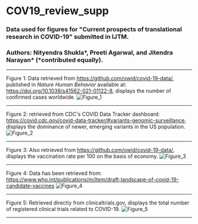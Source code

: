 # COV19_review_supp
### Data used for figures for "Current prospects of translational research in COVID-19" submitted in IJTM.
### Authors: Nityendra Shukla*, Preeti Agarwal, and Jitendra Narayan* (*contributed equally).

<hr>

Figure 1: Data retrieved from https://github.com/owid/covid-19-data/, published in *Nature Human Behavior* available at: https://doi.org/10.1038/s41562-021-01122-8, displays the number of confirmed cases worldwide.
![Figure_1](https://user-images.githubusercontent.com/85573898/218058407-d8b5ee93-31ff-48be-a89d-f8399757eb94.png)

<hr>

Figure 2: retrieved from CDC's COVID Data Tracker dashboard: https://covid.cdc.gov/covid-data-tracker/#variants-genomic-surveillance, displays the dominance of newer, emerging variants in the US population.
![Figure_2](https://user-images.githubusercontent.com/85573898/218058894-904eba71-4727-4ec5-9613-4e4d7b54aa21.png)

<hr>

Figure 3: Also retrieved from https://github.com/owid/covid-19-data/, displays the vaccination rate per 100 on the basis of economy.
![Figure_3](https://user-images.githubusercontent.com/85573898/218059292-bfc18544-1558-41cb-96c4-e1873b59239b.png)

<hr>

Figure 4: Data has been retrieved from: https://www.who.int/publications/m/item/draft-landscape-of-covid-19-candidate-vaccines 
![Figure_4](https://user-images.githubusercontent.com/85573898/217242446-24593276-36d7-496c-9a9a-2b89d44f416f.png)

<hr>

Figure 5: Retrieved directly from clinicaltrials.gov, displays the total number of registered clinical trials related to COVID-19.
![Figure_5](https://user-images.githubusercontent.com/85573898/217241152-f304d3d0-5839-417b-93ce-cd861f73379c.png)

<hr>

